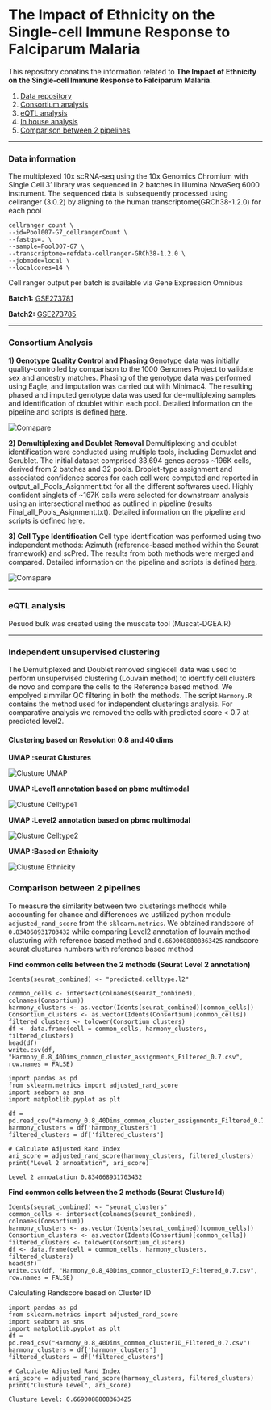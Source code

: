 # The Impact of Ethnicity on the Single-cell Immune Response to Falciparum Malaria


This repository conatins the information related to **The Impact of Ethnicity on the Single-cell Immune Response to Falciparum Malaria**.

1. [Data repository](#data-information)
2. [Consortium analysis](#consortium-analysis)
3. [eQTL analysis](#eqtl-analysis)
4. [In house analysis](#independent-unsupervised-clustering)
5. [Comparison between 2 pipelines](#comparison-between-2-pipelines)

---

### Data information

The multiplexed 10x scRNA-seq using the 10x Genomics Chromium with Single Cell 3’ library was sequenced in 2 batches in Illumina NovaSeq 6000 instrument. The sequenced data is subsequently processed using cellranger (3.0.2) by aligning to the human transcriptome(GRCh38-1.2.0) for each pool

```
cellranger count \
--id=Pool007-G7_cellrangerCount \
--fastqs=. \
--sample=Pool007-G7 \
--transcriptome=refdata-cellranger-GRCh38-1.2.0 \
--jobmode=local \
--localcores=14 \
```

Cell ranger output per batch is available via Gene Expression Omnibus

**Batch1:** [GSE273781](https://www.ncbi.nlm.nih.gov/geo/query/acc.cgi?acc=GSE273781)

**Batch2:** [GSE273785](https://www.ncbi.nlm.nih.gov/geo/query/acc.cgi?acc=GSE273785)


---


### Consortium Analysis

**1) Genotype Quality Control and Phasing**
Genotype data was initially quality-controlled by comparison to the 1000 Genomes Project to validate sex and ancestry matches. Phasing of the genotype data was performed using Eagle, and imputation was carried out with Minimac4. The resulting phased and imputed genotype data was used for de-multiplexing samples and identification of doublet within each pool. Detailed information on the pipeline and scripts is defined [here](https://wg1-pipeline-qc.readthedocs.io/en/latest/Imputation/index.html#imputation).


![Comapare](plots/1Kg.png)

**2) Demultiplexing and Doublet Removal**
Demultiplexing and doublet identification were conducted using multiple tools, including Demuxlet and Scrublet. The initial dataset comprised 33,694 genes across ~196K cells, derived from 2 batches and 32 pools. Droplet-type assignment and associated confidence scores for each cell were computed and reported in output_all_Pools_Asignment.txt for all the different softwares used. Highly confident singlets of ~167K cells were selected for downstream analysis using an intersectional method as outlined in pipeline (results Final_all_Pools_Asignment.txt). Detailed information on the pipeline and scripts is defined [here](https://wg1-pipeline-qc.readthedocs.io/en/latest/Demultiplexing/index.html#demultiplexing).


**3) Cell Type Identification**
Cell type identification was performed using two independent methods: Azimuth (reference-based method within the Seurat framework) and scPred. The results from both methods were merged and compared. Detailed information on the pipeline and scripts is defined [here](https://powellgenomicslab.github.io/WG2-pipeline-classification-docs/).


![Comapare](plots/comparison_heatmap_counts.png)



---

### eQTL analysis

Pesuod bulk was created using the muscate tool (Muscat-DGEA.R)

---

### Independent unsupervised clustering 

The  Demultiplexed and Doublet removed singlecell data was used to perform unsupervised clustering (Louvain method) to identify cell clusters de novo and compare the cells to the Reference based method. We empolyed simmilar QC filtering in both the methods. The script `Harmony.R`  contains the method used for independent clusterings analysis. For comparative analysis we removed the cells with predicted score < 0.7 at predicted level2.


#### Clustering based on Resolution 0.8 and 40 dims

**UMAP :seurat Clustures**

![Clusture UMAP](plots/UmapPlot_Clusture_Filtered0.7.png)

**UMAP :Level1 annotation based on pbmc multimodal**

![Clusture Celltype1](plots/UmapPlot_predicted.celltype.l1_Filtered0.7.png)

**UMAP :Level2 annotation based on pbmc multimodal**

![Clusture Celltype2](plots/UmapPlot_predicted.celltype.l2_Filtered0.7.png)

**UMAP :Based on Ethnicity**

![Clusture Ethnicity](plots/UmapPlot_Ethnicity_Filtered0.7.png)


### Comparison between 2 pipelines

To measure the similarity between two clusterings methods while accounting for chance and differences we ustilized python module `adjusted_rand_score` from the `sklearn.metrics`. We obtained randscore of `0.834068931703432` while comparing Level2 annotation of louvain method clusturing with reference based method and `0.6690088808363425` randscore seurat clustures numbers with reference based method


**Find common cells between the 2 methods (Seurat Level 2 annotation)**

```{r FindCommonLevel2, echo=FALSE}
Idents(seurat_combined) <- "predicted.celltype.l2"

common_cells <- intersect(colnames(seurat_combined), colnames(Consortium))
harmony_clusters <- as.vector(Idents(seurat_combined)[common_cells])
Consortium_clusters <- as.vector(Idents(Consortium)[common_cells])
filtered_clusters <- tolower(Consortium_clusters)
df <- data.frame(cell = common_cells, harmony_clusters, filtered_clusters)
head(df)
write.csv(df, "Harmony_0.8_40Dims_common_cluster_assignments_Filtered_0.7.csv", row.names = FALSE)
```

```{python loadpylib, echo=FALSE}
import pandas as pd
from sklearn.metrics import adjusted_rand_score
import seaborn as sns
import matplotlib.pyplot as plt

df = pd.read_csv("Harmony_0.8_40Dims_common_cluster_assignments_Filtered_0.7.csv")
harmony_clusters = df['harmony_clusters']
filtered_clusters = df['filtered_clusters']

# Calculate Adjusted Rand Index
ari_score = adjusted_rand_score(harmony_clusters, filtered_clusters)
print("Level 2 annoatation", ari_score)
```

`Level 2 annoatation 0.834068931703432`


**Find common cells between the 2 methods (Seurat Clusture Id)**

```{r FindCommonID, echo=FALSE}
Idents(seurat_combined) <- "seurat_clusters"
common_cells <- intersect(colnames(seurat_combined), colnames(Consortium))
harmony_clusters <- as.vector(Idents(seurat_combined)[common_cells])
Consortium_clusters <- as.vector(Idents(Consortium)[common_cells])
filtered_clusters <- tolower(Consortium_clusters)
df <- data.frame(cell = common_cells, harmony_clusters, filtered_clusters)
head(df)
write.csv(df, "Harmony_0.8_40Dims_common_clusterID_Filtered_0.7.csv", row.names = FALSE)
```
Calculating Randscore based on Cluster ID

```{python randClustureID }
import pandas as pd
from sklearn.metrics import adjusted_rand_score
import seaborn as sns
import matplotlib.pyplot as plt
df = pd.read_csv("Harmony_0.8_40Dims_common_clusterID_Filtered_0.7.csv")
harmony_clusters = df['harmony_clusters']
filtered_clusters = df['filtered_clusters']

# Calculate Adjusted Rand Index
ari_score = adjusted_rand_score(harmony_clusters, filtered_clusters)
print("Clusture Level", ari_score)
```

`Clusture Level: 0.6690088808363425` 
